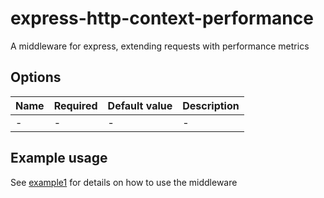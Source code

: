 # express-http-context-performance

A middleware for express, extending requests with performance metrics

## Options

| Name | Required | Default value | Description |
| ---- | -------- | ------------- | ----------- |
| -    | -        | -             | -           |

## Example usage

See [example1](examples/example1) for details on how to use the middleware
